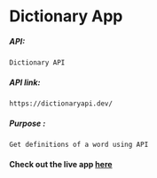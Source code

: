 # Dictionary App

##### API:
    Dictionary API

##### API link:
    https://dictionaryapi.dev/

##### Purpose :
    Get definitions of a word using API

#### Check out the live app [here](https://shyam-brs.github.io/dictionary-react/)
